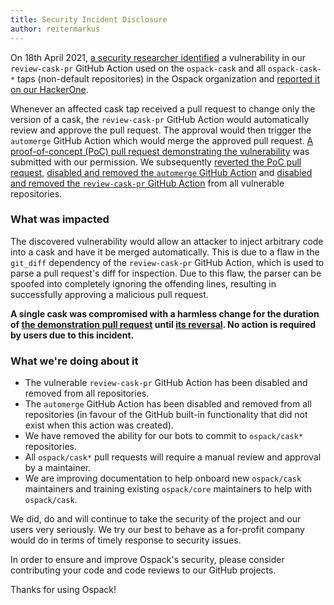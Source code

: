 ```yaml
---
title: Security Incident Disclosure
author: reitermarkus
---
```


On 18th April 2021, [a security researcher identified](https://blog.ryotak.me/post/ospack-security-incident-en/) a vulnerability in our `review-cask-pr` GitHub Action used on the `ospack-cask` and all `ospack-cask-*` taps (non-default repositories) in the Ospack organization and [reported it on our HackerOne](https://hackerone.com/ospack).

Whenever an affected cask tap received a pull request to change only the version of a cask, the `review-cask-pr` GitHub Action would automatically review and approve the pull request. The approval would then trigger the `automerge` GitHub Action which would merge the approved pull request. [A proof-of-concept (PoC) pull request demonstrating the vulnerability](https://github.com/Ospack/ospack-cask/pull/104191) was submitted with our permission. We subsequently [reverted the PoC pull request](https://github.com/Ospack/ospack-cask/pull/104197), [disabled and removed the `automerge` GitHub Action](https://github.com/Ospack/ospack-cask/pull/104199) and [disabled and removed the `review-cask-pr` GitHub Action](https://github.com/Ospack/ospack-cask/pull/104204) from all vulnerable repositories.

### What was impacted

The discovered vulnerability would allow an attacker to inject arbitrary code into a cask and have it be merged automatically. This is due to a flaw in the `git_diff` dependency of the `review-cask-pr` GitHub Action, which is used to parse a pull request's diff for inspection. Due to this flaw, the parser can be spoofed into completely ignoring the offending lines, resulting in successfully approving a malicious pull request.

**A single cask was compromised with a harmless change for the duration of [the demonstration pull request](https://github.com/Ospack/ospack-cask/pull/104191) until [its reversal](https://github.com/Ospack/ospack-cask/pull/104197). No action is required by users due to this incident.**

### What we're doing about it

- The vulnerable `review-cask-pr` GitHub Action has been disabled and removed from all repositories.
- The `automerge` GitHub Action has been disabled and removed from all repositories (in favour of the GitHub built-in functionality that did not exist when this action was created).
- We have removed the ability for our bots to commit to `ospack/cask*` repositories.
- All `ospack/cask*` pull requests will require a manual review and approval by a maintainer.
- We are improving documentation to help onboard new `ospack/cask` maintainers and training
  existing `ospack/core` maintainers to help with `ospack/cask`.

We did, do and will continue to take the security of the project and our users very seriously. We try our best to behave as a for-profit company would do in terms of timely response to security issues.

In order to ensure and improve Ospack's security, please consider contributing your code and code reviews to our GitHub projects.

Thanks for using Ospack!

